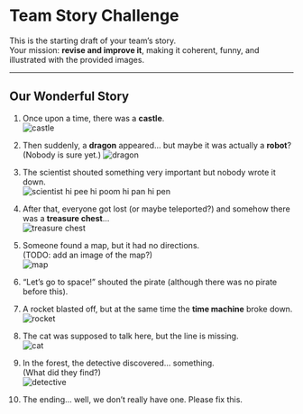 # Team Story Challenge

This is the starting draft of your team’s story.  
Your mission: **revise and improve it**, making it coherent, funny, and illustrated with the provided images.

---

## Our Wonderful Story

1. Once upon a time, there was a **castle**.  
   ![castle](/img/castle.png)

2. Then suddenly, a **dragon** appeared… but maybe it was actually a **robot**?  
   (Nobody is sure yet.)
   ![dragon](img/dragon.png)
3. The scientist shouted something very important but nobody wrote it down.  
   ![scientist](img/scientist.png) hi pee hi poom hi pan hi pen
4. After that, everyone got lost (or maybe teleported?) and somehow there was a **treasure chest**…  
   ![treasure chest](img/treasure_open.png)

5. Someone found a map, but it had no directions.  
   (TODO: add an image of the map?)  
   ![map](img/map.png)
6. “Let’s go to space!” shouted the pirate (although there was no pirate before this).  
   
7. A rocket blasted off, but at the same time the **time machine** broke down.  
   ![rocket](img/rocket.png)
8. The cat was supposed to talk here, but the line is missing.  
   ![cat](img/cat.png)
9. In the forest, the detective discovered… something.  
   (What did they find?)  
   ![detective](img/detective.png)
10. The ending… well, we don’t really have one. Please fix this.
